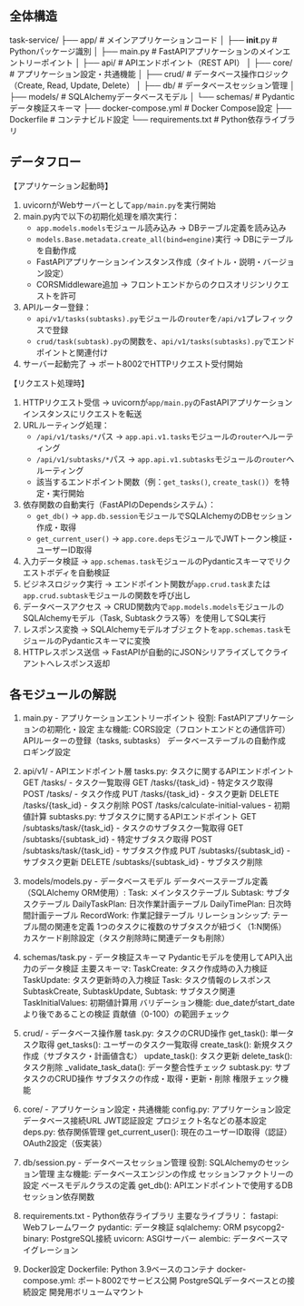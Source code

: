 ## 全体構造

task-service/
├── app/                     # メインアプリケーションコード
│   ├── __init__.py          # Pythonパッケージ識別
│   ├── main.py              # FastAPIアプリケーションのメインエントリーポイント
│   ├── api/                 # APIエンドポイント（REST API）
│   ├── core/                # アプリケーション設定・共通機能
│   ├── crud/                # データベース操作ロジック（Create, Read, Update, Delete）
│   ├── db/                  # データベースセッション管理
│   ├── models/              # SQLAlchemyデータベースモデル
│   └── schemas/             # Pydanticデータ検証スキーマ
├── docker-compose.yml       # Docker Compose設定
├── Dockerfile              # コンテナビルド設定
└── requirements.txt        # Python依存ライブラリ

## データフロー

【アプリケーション起動時】
1. uvicornがWebサーバーとして`app/main.py`を実行開始
2. main.py内で以下の初期化処理を順次実行：
   - `app.models.models`モジュール読み込み → DBテーブル定義を読み込み
   - `models.Base.metadata.create_all(bind=engine)`実行 → DBにテーブルを自動作成
   - FastAPIアプリケーションインスタンス作成（タイトル・説明・バージョン設定）
   - CORSMiddleware追加 → フロントエンドからのクロスオリジンリクエストを許可
3. APIルーター登録：
   - `api/v1/tasks(subtasks).py`モジュールの`router`を`/api/v1`プレフィックスで登録
   - `crud/task(subtask).py`の関数を、`api/v1/tasks(subtasks).py`でエンドポイントと関連付け
4. サーバー起動完了 → ポート8002でHTTPリクエスト受付開始

【リクエスト処理時】
1. HTTPリクエスト受信 → uvicornが`app/main.py`のFastAPIアプリケーションインスタンスにリクエストを転送
2. URLルーティング処理：
   - `/api/v1/tasks/*`パス → `app.api.v1.tasks`モジュールの`router`へルーティング
   - `/api/v1/subtasks/*`パス → `app.api.v1.subtasks`モジュールの`router`へルーティング
   - 該当するエンドポイント関数（例：`get_tasks()`, `create_task()`）を特定・実行開始
3. 依存関数の自動実行（FastAPIのDependsシステム）：
   - `get_db()` → `app.db.session`モジュールでSQLAlchemyのDBセッション作成・取得
   - `get_current_user()` → `app.core.deps`モジュールでJWTトークン検証・ユーザーID取得
4. 入力データ検証 → `app.schemas.task`モジュールのPydanticスキーマでリクエストボディを自動検証
5. ビジネスロジック実行 → エンドポイント関数が`app.crud.task`または`app.crud.subtask`モジュールの関数を呼び出し
6. データベースアクセス → CRUD関数内で`app.models.models`モジュールのSQLAlchemyモデル（Task, Subtaskクラス等）を使用してSQL実行
7. レスポンス変換 → SQLAlchemyモデルオブジェクトを`app.schemas.task`モジュールのPydanticスキーマに変換
8. HTTPレスポンス送信 → FastAPIが自動的にJSONシリアライズしてクライアントへレスポンス返却

## 各モジュールの解説

1. main.py - アプリケーションエントリーポイント
役割: FastAPIアプリケーションの初期化・設定
主な機能:
CORS設定（フロントエンドとの通信許可）
APIルーターの登録（tasks, subtasks）
データベーステーブルの自動作成
ロギング設定

2. api/v1/ - APIエンドポイント層
tasks.py: タスクに関するAPIエンドポイント
GET /tasks/ - タスク一覧取得
GET /tasks/{task_id} - 特定タスク取得
POST /tasks/ - タスク作成
PUT /tasks/{task_id} - タスク更新
DELETE /tasks/{task_id} - タスク削除
POST /tasks/calculate-initial-values - 初期値計算
subtasks.py: サブタスクに関するAPIエンドポイント
GET /subtasks/task/{task_id} - タスクのサブタスク一覧取得
GET /subtasks/{subtask_id} - 特定サブタスク取得
POST /subtasks/task/{task_id} - サブタスク作成
PUT /subtasks/{subtask_id} - サブタスク更新
DELETE /subtasks/{subtask_id} - サブタスク削除

3. models/models.py - データベースモデル
データベーステーブル定義（SQLAlchemy ORM使用）:
Task: メインタスクテーブル
Subtask: サブタスクテーブル
DailyTaskPlan: 日次作業計画テーブル
DailyTimePlan: 日次時間計画テーブル
RecordWork: 作業記録テーブル
リレーションシップ: テーブル間の関連を定義
1つのタスクに複数のサブタスクが紐づく（1:N関係）
カスケード削除設定（タスク削除時に関連データも削除）

4. schemas/task.py - データ検証スキーマ
Pydanticモデルを使用してAPI入出力のデータ検証
主要スキーマ:
TaskCreate: タスク作成時の入力検証
TaskUpdate: タスク更新時の入力検証
Task: タスク情報のレスポンス
SubtaskCreate, SubtaskUpdate, Subtask: サブタスク関連
TaskInitialValues: 初期値計算用
バリデーション機能:
due_dateがstart_dateより後であることの検証
貢献値（0-100）の範囲チェック

5. crud/ - データベース操作層
task.py: タスクのCRUD操作
get_task(): 単一タスク取得
get_tasks(): ユーザーのタスク一覧取得
create_task(): 新規タスク作成（サブタスク・計画値含む）
update_task(): タスク更新
delete_task(): タスク削除
_validate_task_data(): データ整合性チェック
subtask.py: サブタスクのCRUD操作
サブタスクの作成・取得・更新・削除
権限チェック機能

6. core/ - アプリケーション設定・共通機能
config.py: アプリケーション設定
データベース接続URL
JWT認証設定
プロジェクト名などの基本設定
deps.py: 依存関係管理
get_current_user(): 現在のユーザーID取得（認証）
OAuth2設定（仮実装）

7. db/session.py - データベースセッション管理
役割: SQLAlchemyのセッション管理
主な機能:
データベースエンジンの作成
セッションファクトリーの設定
ベースモデルクラスの定義
get_db(): APIエンドポイントで使用するDBセッション依存関数

8. requirements.txt - Python依存ライブラリ
主要なライブラリ：
fastapi: Webフレームワーク
pydantic: データ検証
sqlalchemy: ORM
psycopg2-binary: PostgreSQL接続
uvicorn: ASGIサーバー
alembic: データベースマイグレーション

9. Docker設定
Dockerfile: Python 3.9ベースのコンテナ
docker-compose.yml:
ポート8002でサービス公開
PostgreSQLデータベースとの接続設定
開発用ボリュームマウント

